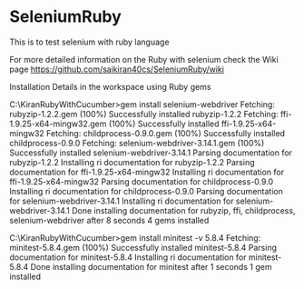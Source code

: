 # SeleniumRuby

This is to test selenium with ruby language

For more detailed information on the Ruby with selenium check the Wiki page
https://github.com/saikiran40cs/SeleniumRuby/wiki

Installation Details in the workspace using Ruby gems

C:\KiranRubyWithCucumber>gem install selenium-webdriver
Fetching: rubyzip-1.2.2.gem (100%)
Successfully installed rubyzip-1.2.2
Fetching: ffi-1.9.25-x64-mingw32.gem (100%)
Successfully installed ffi-1.9.25-x64-mingw32
Fetching: childprocess-0.9.0.gem (100%)
Successfully installed childprocess-0.9.0
Fetching: selenium-webdriver-3.14.1.gem (100%)
Successfully installed selenium-webdriver-3.14.1
Parsing documentation for rubyzip-1.2.2
Installing ri documentation for rubyzip-1.2.2
Parsing documentation for ffi-1.9.25-x64-mingw32
Installing ri documentation for ffi-1.9.25-x64-mingw32
Parsing documentation for childprocess-0.9.0
Installing ri documentation for childprocess-0.9.0
Parsing documentation for selenium-webdriver-3.14.1
Installing ri documentation for selenium-webdriver-3.14.1
Done installing documentation for rubyzip, ffi, childprocess, selenium-webdriver after 8 seconds
4 gems installed

C:\KiranRubyWithCucumber>gem install minitest -v 5.8.4
Fetching: minitest-5.8.4.gem (100%)
Successfully installed minitest-5.8.4
Parsing documentation for minitest-5.8.4
Installing ri documentation for minitest-5.8.4
Done installing documentation for minitest after 1 seconds
1 gem installed
